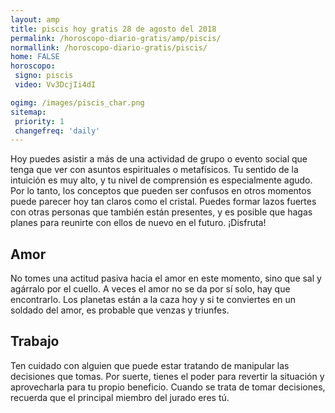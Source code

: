 ```yaml
---
layout: amp
title: piscis hoy gratis 28 de agosto del 2018 
permalink: /horoscopo-diario-gratis/amp/piscis/
normallink: /horoscopo-diario-gratis/piscis/
home: FALSE
horoscopo:
 signo: piscis
 video: Vv3DcjIi4dI

ogimg: /images/piscis_char.png
sitemap:
 priority: 1
 changefreq: 'daily'
---
```



Hoy puedes asistir a más de una actividad de grupo o evento social que tenga que ver con asuntos espirituales o metafísicos. Tu sentido de la intuición es muy alto, y tu nivel de comprensión es especialmente agudo. Por lo tanto, los conceptos que pueden ser confusos en otros momentos puede parecer hoy tan claros como el cristal. Puedes formar lazos fuertes con otras personas que también están presentes, y es posible que hagas planes para reunirte con ellos de nuevo en el futuro. ¡Disfruta!

## Amor

No tomes una actitud pasiva hacia el amor en este momento, sino que sal y agárralo por el cuello. A veces el amor no se da por sí solo, hay que encontrarlo. Los planetas están a la caza hoy y si te conviertes en un soldado del amor, es probable que venzas y triunfes.

## Trabajo

Ten cuidado con alguien que puede estar tratando de manipular las decisiones que tomas. Por suerte, tienes el poder para revertir la situación y aprovecharla para tu propio beneficio. Cuando se trata de tomar decisiones, recuerda que el principal miembro del jurado eres tú.